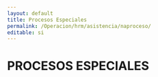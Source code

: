 ```yaml
---
layout: default
title: Procesos Especiales
permalink: /Operacion/hrm/asistencia/naproceso/
editable: si
---
```


# PROCESOS ESPECIALES

